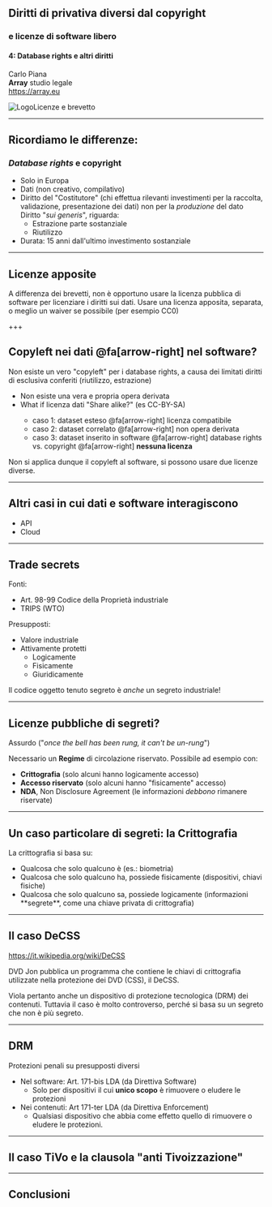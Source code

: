 ##  Diritti di privativa diversi dal copyright
### e licenze di software libero

#### 4: Database rights e altri diritti

Carlo Piana  
<span class="fa-red">**Array**</span> studio legale  
https://array.eu

<div class="borderless">

![Logo](/assets/logo_array.png)Licenze e brevetto

</div>

---

## Ricordiamo le differenze:

### _Database rights_ e copyright

- Solo in Europa
- Dati (non creativo, compilativo)
- Diritto del "Costitutore" (chi effettua rilevanti investimenti per la raccolta, validazione, presentazione dei dati)
non per la _produzione_ del dato
Diritto "_sui generis_", riguarda:
    - Estrazione parte sostanziale
    - Riutilizzo
- Durata: 15 anni dall'ultimo investimento sostanziale


---

## Licenze apposite

A differenza dei brevetti, non è opportuno usare la licenza pubblica di software per licenziare i diritti sui dati. Usare una licenza apposita, separata, o meglio un waiver se possibile (per esempio CC0)

+++

## Copyleft nei dati @fa[arrow-right] nel software?

Non esiste un vero "copyleft" per i database rights, a causa dei limitati diritti di esclusiva conferiti (riutilizzo, estrazione)

<ul>
<li class="fragment">Non esiste una vera e propria opera derivata</li>
<li class="fragment">What if licenza dati "Share alike?" (es CC-BY-SA)</li>
  <ul>
    <li class="fragment">caso 1: dataset esteso @fa[arrow-right] licenza compatibile</li>
    <li class="fragment">caso 2: dataset correlato @fa[arrow-right] non opera derivata</li>
    <li class="fragment">caso 3: dataset inserito in software @fa[arrow-right] database rights vs. copyright <span class="fragment">@fa[arrow-right] <strong>nessuna licenza</strong></span> </li>
  </ul>
</ul>

<span class="fragment">Non si applica dunque il copyleft al software, si possono usare due licenze diverse.</span>

---

## Altri casi in cui dati e software interagiscono

- API
- Cloud

---

## Trade secrets

Fonti:

* Art. 98-99 Codice della Proprietà industriale
* TRIPS (WTO)

Presupposti:

* Valore industriale
* Attivamente protetti
    - Logicamente
    - Fisicamente
    - Giuridicamente

Il codice oggetto tenuto segreto è _anche_ un segreto industriale!

---

## Licenze pubbliche di segreti?

Assurdo ("_once the bell has been rung, it can't be un-rung_")

Necessario un **Regime** di circolazione riservato. Possibile ad esempio con:

* **Crittografia** (solo alcuni hanno logicamente accesso)
* **Accesso riservato** (solo alcuni hanno "fisicamente" accesso)
* **NDA**, Non Disclosure Agreement (le informazioni _debbono_ rimanere riservate)

---

## Un caso particolare di segreti: la Crittografia

La crittografia si basa su:
<ul>
<li class="fragment">Qualcosa che solo qualcuno è (es.: biometria)</li>
<li class="fragment">Qualcosa che solo qualcuno ha, possiede fisicamente (dispositivi, chiavi fisiche)</li>
<li class="fragment">Qualcosa che solo qualcuno sa, possiede logicamente (informazioni **segrete**, come una chiave privata di crittografia)</li>
</ul>

---

## Il caso DeCSS

<https://it.wikipedia.org/wiki/DeCSS>

DVD Jon pubblica un programma che contiene le chiavi di crittografia utilizzate nella protezione dei DVD (CSS), il DeCSS.

Viola pertanto anche un dispositivo di protezione tecnologica (DRM) dei contenuti. Tuttavia il caso è molto controverso, perché si basa su un segreto che non è più segreto.

---

## DRM

Protezioni penali su presupposti diversi
- Nel software: Art. 171-bis LDA (da Direttiva Software)
    - Solo per dispositivi il cui **unico scopo** è rimuovere o eludere le protezioni
- Nei contenuti: Art 171-ter LDA (da Direttiva Enforcement)
    - Qualsiasi dispositivo che abbia come effetto quello di rimuovere o eludere le protezioni.

---

## Il caso TiVo e la clausola "anti Tivoizzazione"





---

## Conclusioni
